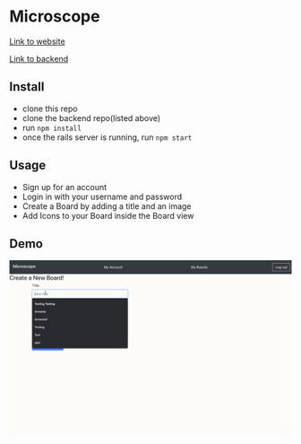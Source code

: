 # Microscope
[Link to website](https://microscope-11374.web.app/)

[Link to backend](https://github.com/agandaur-ii/microscope-api)

## Install
* clone this repo
* clone the backend repo(listed above)
* run ```npm install```
* once the rails server is running, run ```npm start```

## Usage
* Sign up for an account
* Login in with your username and password
* Create a Board by adding a title and an image
* Add Icons to your Board inside the Board view

## Demo
![](images/MicroscopeDemo.gif)






